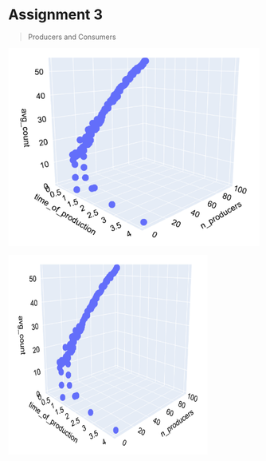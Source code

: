 # Assignment 3

> Producers and Consumers

![Whole Graph](img/wholeGraph.png)


<img src="img/wholeGraph.png" width="400" height="400" />
